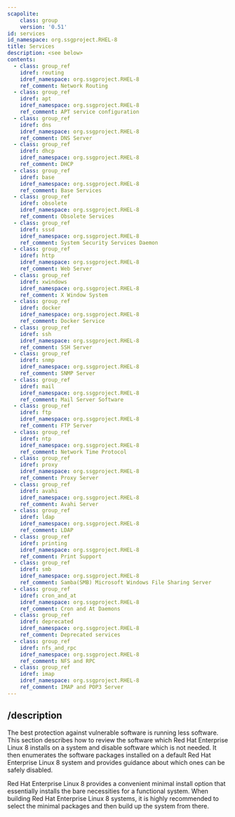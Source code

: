 ```yaml
---
scapolite:
    class: group
    version: '0.51'
id: services
id_namespace: org.ssgproject.RHEL-8
title: Services
description: <see below>
contents:
  - class: group_ref
    idref: routing
    idref_namespace: org.ssgproject.RHEL-8
    ref_comment: Network Routing
  - class: group_ref
    idref: apt
    idref_namespace: org.ssgproject.RHEL-8
    ref_comment: APT service configuration
  - class: group_ref
    idref: dns
    idref_namespace: org.ssgproject.RHEL-8
    ref_comment: DNS Server
  - class: group_ref
    idref: dhcp
    idref_namespace: org.ssgproject.RHEL-8
    ref_comment: DHCP
  - class: group_ref
    idref: base
    idref_namespace: org.ssgproject.RHEL-8
    ref_comment: Base Services
  - class: group_ref
    idref: obsolete
    idref_namespace: org.ssgproject.RHEL-8
    ref_comment: Obsolete Services
  - class: group_ref
    idref: sssd
    idref_namespace: org.ssgproject.RHEL-8
    ref_comment: System Security Services Daemon
  - class: group_ref
    idref: http
    idref_namespace: org.ssgproject.RHEL-8
    ref_comment: Web Server
  - class: group_ref
    idref: xwindows
    idref_namespace: org.ssgproject.RHEL-8
    ref_comment: X Window System
  - class: group_ref
    idref: docker
    idref_namespace: org.ssgproject.RHEL-8
    ref_comment: Docker Service
  - class: group_ref
    idref: ssh
    idref_namespace: org.ssgproject.RHEL-8
    ref_comment: SSH Server
  - class: group_ref
    idref: snmp
    idref_namespace: org.ssgproject.RHEL-8
    ref_comment: SNMP Server
  - class: group_ref
    idref: mail
    idref_namespace: org.ssgproject.RHEL-8
    ref_comment: Mail Server Software
  - class: group_ref
    idref: ftp
    idref_namespace: org.ssgproject.RHEL-8
    ref_comment: FTP Server
  - class: group_ref
    idref: ntp
    idref_namespace: org.ssgproject.RHEL-8
    ref_comment: Network Time Protocol
  - class: group_ref
    idref: proxy
    idref_namespace: org.ssgproject.RHEL-8
    ref_comment: Proxy Server
  - class: group_ref
    idref: avahi
    idref_namespace: org.ssgproject.RHEL-8
    ref_comment: Avahi Server
  - class: group_ref
    idref: ldap
    idref_namespace: org.ssgproject.RHEL-8
    ref_comment: LDAP
  - class: group_ref
    idref: printing
    idref_namespace: org.ssgproject.RHEL-8
    ref_comment: Print Support
  - class: group_ref
    idref: smb
    idref_namespace: org.ssgproject.RHEL-8
    ref_comment: Samba(SMB) Microsoft Windows File Sharing Server
  - class: group_ref
    idref: cron_and_at
    idref_namespace: org.ssgproject.RHEL-8
    ref_comment: Cron and At Daemons
  - class: group_ref
    idref: deprecated
    idref_namespace: org.ssgproject.RHEL-8
    ref_comment: Deprecated services
  - class: group_ref
    idref: nfs_and_rpc
    idref_namespace: org.ssgproject.RHEL-8
    ref_comment: NFS and RPC
  - class: group_ref
    idref: imap
    idref_namespace: org.ssgproject.RHEL-8
    ref_comment: IMAP and POP3 Server
---
```



## /description

The
best protection against vulnerable software is running less software.
This section describes how to review the software which Red Hat
Enterprise Linux 8 installs on a system and disable software which is
not needed. It then enumerates the software packages installed on a
default Red Hat Enterprise Linux 8 system and provides guidance about
which ones can be safely disabled.  
  
Red Hat Enterprise Linux 8 provides a convenient minimal install option
that essentially installs the bare necessities for a functional system.
When building Red Hat Enterprise Linux 8 systems, it is highly
recommended to select the minimal packages and then build up the system
from there.
